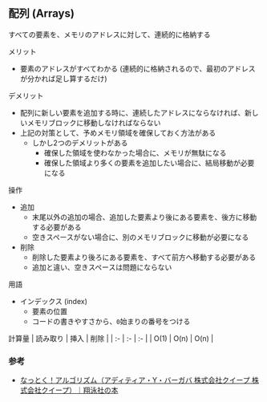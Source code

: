 ## 配列 (Arrays)
すべての要素を、メモリのアドレスに対して、連続的に格納する

メリット
- 要素のアドレスがすべてわかる (連続的に格納されるので、最初のアドレスが分かれば足し算するだけ)

デメリット
- 配列に新しい要素を追加する時に、連続したアドレスにならなければ、新しいメモリブロックに移動しなければならない
- 上記の対策として、予めメモリ領域を確保しておく方法がある
  - しかし2つのデメリットがある
    - 確保した領域を使わなかった場合に、メモリが無駄になる
    - 確保した領域より多くの要素を追加したい場合に、結局移動が必要になる

操作
- 追加
  - 末尾以外の追加の場合、追加した要素より後にある要素を、後方に移動する必要がある
  - 空きスペースがない場合に、別のメモリブロックに移動が必要になる
- 削除
  - 削除した要素より後ろにある要素を、すべて前方へ移動する必要がある
  - 追加と違い、空きスペースは問題にならない

用語
- インデックス (index)
  - 要素の位置
  - コードの書きやすさから、`0`始まりの番号をつける

計算量
| 読み取り | 挿入 | 削除 |
| :- | :- | :- | 
| O(1) | O(n) | O(n) |

### 参考
- [なっとく！アルゴリズム（アディティア・Y・バーガバ 株式会社クイープ 株式会社クイープ）｜翔泳社の本](https://www.shoeisha.co.jp/book/detail/9784798143354)
